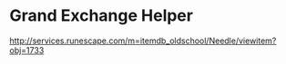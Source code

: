 # Grand Exchange Helper

http://services.runescape.com/m=itemdb_oldschool/Needle/viewitem?obj=1733


